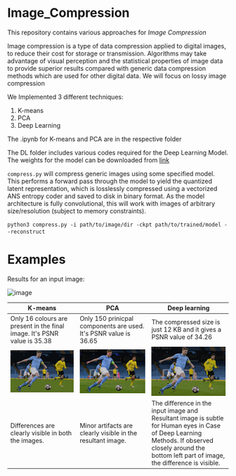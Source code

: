 # Image_Compression

This repository contains various approaches for *Image Compression* 

Image compression is a type of data compression applied to digital images, to reduce their cost for storage or transmission. Algorithms may take advantage of visual perception and the statistical properties of image data to provide superior results compared with generic data compression methods which are used for other digital data. We will focus on lossy image compression

We Implemented 3 different techniques:

1. K-means
2. PCA
3. Deep Learning 

The .ipynb for K-means and PCA are in the respective folder

The DL folder includes various codes required for the Deep Learning Model. The weights for the model can be downloaded from [link](https://drive.google.com/file/d/1YniZmdgYN4Lf0ZaERlD_CCn33w_ybF0G/view?usp=sharing) 

`compress.py` will compress generic images using some specified model. This performs a forward pass through the model to yield the quantized latent representation, which is losslessly compressed using a vectorized ANS entropy coder and saved to disk in binary format. As the model architecture is fully convolutional, this will work with images of arbitrary size/resolution (subject to memory constraints).

```
python3 compress.py -i path/to/image/dir -ckpt path/to/trained/model --reconstruct
```

# Examples

Results for an input image:

![image](https://user-images.githubusercontent.com/62425457/117535228-68422f80-b012-11eb-9dbb-5995cf91002e.png)



|K-means|PCA|Deep learning|
|-|-|-|
|Only 16 colours are present in the final image. It's PSNR value is 35.38|Only 150 prinicpal components are used. It's PSNR value is 36.65|The compressed size is just 12 KB and it gives a PSNR value of 34.26|
|<img src="./K-Means/output.jpg">|<img src="./PCA/output.jpg">|<img src="./DL/output.png">|
|Differences are clearly visible in both the images.|Minor artifacts are clearly visible in the resultant image.|The difference in the input image and Resultant image is subtle for Human eyes in Case of Deep Learning Methods. If observed closely around the bottom left part of image, the difference is visible.|

